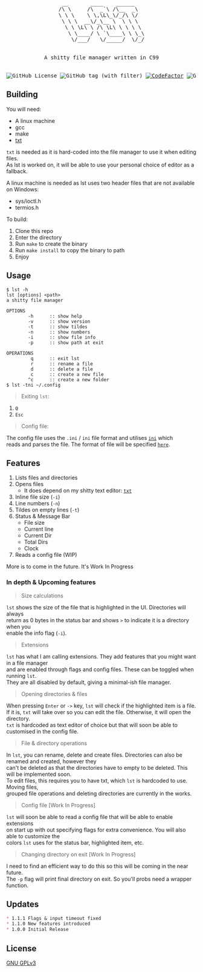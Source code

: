 <div align="center">
<pre>
 __       ____    ______   
/\ \     /\  _`\ /\__  _\  
\ \ \    \ \,\L\_\/_/\ \/  
 \ \ \  __\/_\__ \  \ \ \  
  \ \ \L\ \ /\ \L\ \ \ \ \ 
   \ \____/ \ `\____\ \ \_\
    \/___/   \/_____/  \/_/
<br>
A shitty file manager written in C99
<br>
<img alt="GitHub License" src="https://img.shields.io/github/license/ItzAfroBoy/lst"> <img alt="GitHub tag (with filter)" src="https://img.shields.io/github/v/tag/ItzAfroBoy/lst?label=version"> <a href="https://www.codefactor.io/repository/github/itzafroboy/lst"><img src="https://www.codefactor.io/repository/github/itzafroboy/lst/badge" alt="CodeFactor" /></a> <img alt="GitHub code size in bytes" src="https://img.shields.io/github/languages/code-size/ItzAfroBoy/lst">
</pre>
</div>

## Building

You will need:

* A linux machine
* gcc
* make
* [txt](https://github.com/ItzAfroBoy/txt)

`txt` is needed as it is hard-coded into the file manager to use it when editing files.  
As lst is worked on, it will be able to use your personal choice of editor as a fallback.  

A linux machine is needed as lst uses two header files that are not available on Windows:

* sys/ioctl.h
* termios.h

To build:

1. Clone this repo
2. Enter the directory
3. Run `make` to create the binary
4. Run `make install` to copy the binary to path
5. Enjoy

## Usage

```bash-session
$ lst -h
lst [options] <path>
a shitty file manager

OPTIONS
        -h      :: show help
        -v      :: show version
        -t      :: show tildes
        -n      :: show numbers
        -i      :: show file info
        -p      :: show path at exit

OPERATIONS
         q      :: exit lst
         r      :: rename a file
         d      :: delete a file
         c      :: create a new file
        ^c      :: create a new folder
$ lst -tni ~/.config
```

> Exiting `lst`:

1. `Q`
2. `Esc`

> Config file:

The config file uses the `.ini` / `ini` file format and utilises [`ini`](https://github.com/rxi/ini) which  
reads and parses the file. The format of file will be specified [`here`](https://github.com/ItzAfroBoy/lst/wiki).

## Features

1. Lists files and directories
2. Opens files
    * It does depend on my shitty text editor: [`txt`](https://github.com/ItzAfroBoy/txt)
3. Inline file size (`-i`)
4. Line numbers (`-n`)
5. Tildes on empty lines (`-t`)
6. Status & Message Bar
    * File size
    * Current line
    * Current Dir
    * Total Dirs
    * Clock
7. Reads a config file (WIP)

More is to come in the future. It's Work In Progress

### In depth & Upcoming features

> Size calculations

`lst` shows the size of the file that is highlighted in the UI. Directories will always  
return as 0 bytes in the status bar and shows `>` to indicate it is a directory when you  
enable the info flag (`-i`).

> Extensions

`lst` has what I am calling extensions. They add features that you might want in a file manager  
and are enabled through flags and config files. These can be toggled when running `lst`.  
They are all disabled by default, giving a minimal-ish file manager.

> Opening directories & files

When pressing `Enter` or `->` key, `lst` will check if the highlighted item is a file.  
If it is, `txt` will take over so you can edit the file. Otherwise, it will open the directory.  
`txt` is hardcoded as text editor of choice but that will soon be able to customised in the config file.

> File & directory operations

In `lst`, you can rename, delete and create files. Directories can also be renamed and created, however they  
can't be deleted as that the directories have to empty to be deleted. This will be implemented soon.  
To edit files, this requires you to have txt, which `lst` is hardcoded to use. Moving files,  
grouped file operations and deleting directories are currently in the works.

> Config file [Work In Progress]

`lst` will soon be able to read a config file that will be able to enable extensions  
on start up with out specifying flags for extra convenience. You will also able to customize the  
colors `lst` uses for the status bar, highlighted item, etc.

> Changing directory on exit [Work In Progress]

I need to find an efficient way to do this so this will be coming in the near future.  
The `-p` flag will print final directory on exit. So you'll probs need a wrapper function.

## Updates

```markdown
* 1.1.1 Flags & input timeout fixed
* 1.1.0 New features introduced
* 1.0.0 Initial Release
```

## License

[GNU GPLv3](https://github.com/ItzAfroBoy/lst/blob/main/LICENSE)
